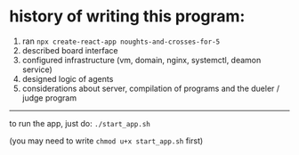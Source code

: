 # history of writing this program:

1. ran `npx create-react-app noughts-and-crosses-for-5`
2. described board interface
3. configured infrastructure (vm, domain, nginx, systemctl, deamon service)
4. designed logic of agents
5. considerations about server, compilation of programs and the dueler / judge program

------------------

to run the app, just do:
`./start_app.sh`

(you may need to write `chmod u+x start_app.sh` first)
